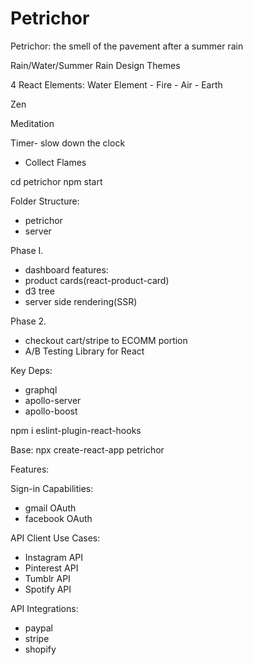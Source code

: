 # Petrichor
Petrichor: the smell of the pavement after a summer rain


Rain/Water/Summer Rain Design Themes


4 React Elements:
Water Element - Fire - Air - Earth

Zen

Meditation

Timer- slow down the clock

- Collect Flames

cd petrichor
npm start

Folder Structure:
- petrichor
- server



Phase I.
- dashboard features: 
- product cards(react-product-card)
- d3 tree
- server side rendering(SSR)



Phase 2.
- checkout cart/stripe to ECOMM portion
- A/B Testing Library for React




Key Deps:
- graphql
- apollo-server
- apollo-boost



npm i eslint-plugin-react-hooks


Base:
npx create-react-app petrichor



Features:

Sign-in Capabilities:
- gmail OAuth
- facebook OAuth



API Client Use Cases:
- Instagram API
- Pinterest API
- Tumblr API
- Spotify API

API Integrations:
- paypal
- stripe
- shopify
